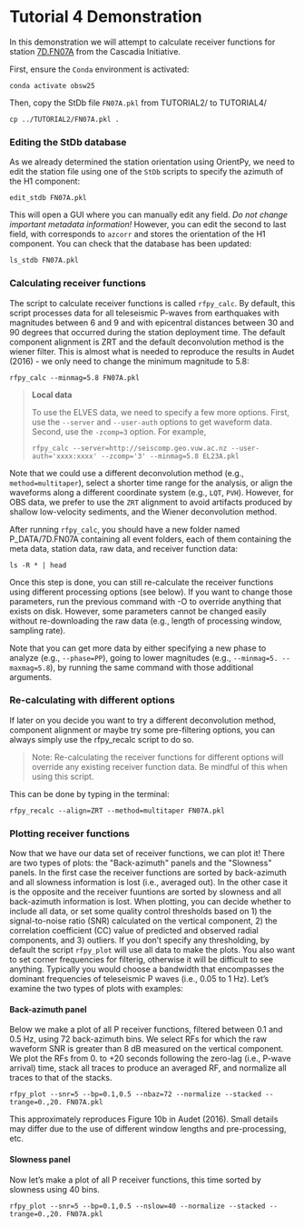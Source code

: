 # Tutorial 4 Demonstration

In this demonstration we will attempt to calculate receiver functions for station
[7D.FN07A](https://ds.iris.edu/gmap/#network=7D&station=FN07A&planet=earth) from the Cascadia Initiative.


First, ensure the `Conda` environment is activated:

```
conda activate obsw25
```

Then, copy the StDb file `FN07A.pkl` from TUTORIAL2/ to TUTORIAL4/

```
cp ../TUTORIAL2/FN07A.pkl .
```

### Editing the StDb database

As we already determined the station orientation using OrientPy, we need to edit the station file using one of the `StDb` scripts to specify the azimuth of the H1 component:

```
edit_stdb FN07A.pkl
```

This will open a GUI where you can manually edit any field. *Do not change important metadata information!* However, you can edit the second to last field, with corresponds to `azcorr` and stores the orientation of the H1 component. You can check that the database has been updated:

```
ls_stdb FN07A.pkl
```

### Calculating receiver functions

The script to calculate receiver functions is called `rfpy_calc`. By default, this script processes data for all teleseismic P-waves from earthquakes with magnitudes between 6 and 9 and with epicentral distances between 30 and 90 degrees that occurred during the station deployment time. The default component alignment is ZRT and the default deconvolution method is the wiener filter. This is almost what is needed to reproduce the results in Audet (2016) - we only need to change the minimum magnitude to 5.8: 

```
rfpy_calc --minmag=5.8 FN07A.pkl
```

> **Local data**
>
> To use the ELVES data, we need to specify a few more options. First, use the `--server` and `--user-auth` options to get waveform data. Second, use the `-zcomp=3` option. For example,
> ```
> rfpy_calc --server=http://seiscomp.geo.vuw.ac.nz --user-auth='xxxx:xxxx' --zcomp='3' --minmag=5.8 EL23A.pkl
> ```

Note that we could use a different deconvolution method (e.g., `method=multitaper`), select a shorter time range for the analysis, or align the waveforms along a different coordinate system (e.g., `LQT`, `PVH`). However, for OBS data, we prefer to use the `ZRT` alignment to avoid artifacts produced by shallow low-velocity sediments, and the Wiener deconvolution method.

After running `rfpy_calc`, you should have a new folder named P_DATA/7D.FN07A containing all event folders, each of them containing the meta data, station data, raw data, and receiver function data:

```
ls -R * | head
```

Once this step is done, you can still re-calculate the receiver functions using different processing options (see below). If you want to change those parameters, run the previous command with -O to override anything that exists on disk. However, some parameters cannot be changed easily without re-downloading the raw data (e.g., length of processing window, sampling rate). 

Note that you can get more data by either specifying a new phase to analyze (e.g., `--phase=PP`), going to lower magnitudes (e.g., `--minmag=5. --maxmag=5.8`), by running the same command with those additional arguments.

### Re-calculating with different options

If later on you decide you want to try a different deconvolution method, component alignment or maybe try some pre-filtering options, you can always simply use the rfpy_recalc script to do so.

> Note: Re-calculating the receiver functions for different options will override any existing receiver function data. Be mindful of this when using this script.

This can be done by typing in the terminal:

```
rfpy_recalc --align=ZRT --method=multitaper FN07A.pkl
```

### Plotting receiver functions

Now that we have our data set of receiver functions, we can plot it! There are two types of plots: the "Back-azimuth" panels and the "Slowness" panels. In the first case the receiver functions are sorted by back-azimuth and all slowness information is lost (i.e., averaged out). In the other case it is the opposite and the receiver fuuntions are sorted by slowness and all back-azimuth information is lost. When plotting, you can decide whether to include all data, or set some quality control thresholds based on 1) the signal-to-noise ratio (SNR) calculated on the vertical component, 2) the correlation coefficient (CC) value of predicted and observed radial components, and 3) outliers. If you don’t specify any thresholding, by default the script `rfpy_plot` will use all data to make the plots. You also want to set corner frequencies for filterig, otherwise it will be difficult to see anything. Typically you would choose a bandwidth that encompasses the dominant frequencies of teleseismic P waves (i.e., 0.05 to 1 Hz). Let’s examine the two types of plots with examples:

#### Back-azimuth panel

Below we make a plot of all P receiver functions, filtered between 0.1 and 0.5 Hz, using 72 back-azimuth bins. We select RFs for which the raw waveform SNR is greater than 8 dB measured on the vertical component. We plot the RFs from 0. to +20 seconds following the zero-lag (i.e., P-wave arrival) time, stack all traces to produce an averaged RF, and normalize all traces to that of the stacks.

```
rfpy_plot --snr=5 --bp=0.1,0.5 --nbaz=72 --normalize --stacked --trange=0.,20. FN07A.pkl
```

This approximately reproduces Figure 10b in Audet (2016). Small details may differ due to the use of different window lengths and pre-processing, etc.

#### Slowness panel

Now let’s make a plot of all P receiver functions, this time sorted by slowness using 40 bins. 

```
rfpy_plot --snr=5 --bp=0.1,0.5 --nslow=40 --normalize --stacked --trange=0.,20. FN07A.pkl
```


